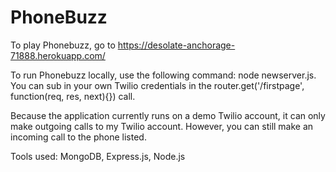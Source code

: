 # PhoneBuzz

To play Phonebuzz, go to https://desolate-anchorage-71888.herokuapp.com/

To run Phonebuzz locally, use the following command: node newserver.js. You can sub in your own Twilio credentials in the router.get('/firstpage', function(req, res, next){}) call. 

Because the application currently runs on a demo Twilio account, it can only make outgoing calls to my Twilio account. However, you can still make an incoming call to the phone listed. 

Tools used: MongoDB, Express.js, Node.js
